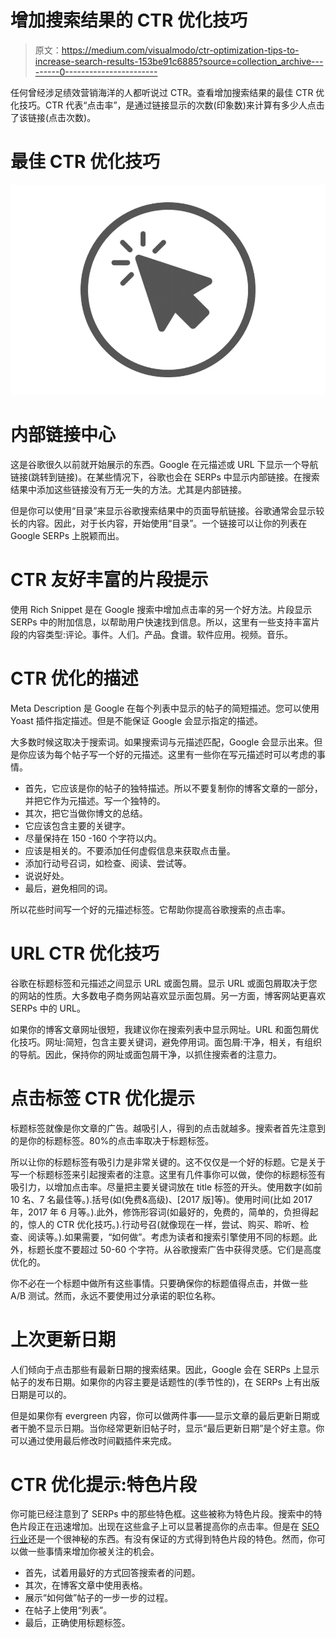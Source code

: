# 增加搜索结果的 CTR 优化技巧

> 原文：<https://medium.com/visualmodo/ctr-optimization-tips-to-increase-search-results-153be91c6885?source=collection_archive---------0----------------------->

任何曾经涉足绩效营销海洋的人都听说过 CTR。查看增加搜索结果的最佳 CTR 优化技巧。CTR 代表“点击率”，是通过链接显示的次数(印象数)来计算有多少人点击了该链接(点击次数)。

# 最佳 CTR 优化技巧

![](img/f030ed1e20d3175859567a731df0c29d.png)

# 内部链接中心

这是谷歌很久以前就开始展示的东西。Google 在元描述或 URL 下显示一个导航链接(跳转到链接)。在某些情况下，谷歌也会在 SERPs 中显示内部链接。在搜索结果中添加这些链接没有万无一失的方法。尤其是内部链接。

但是你可以使用“目录”来显示谷歌搜索结果中的页面导航链接。谷歌通常会显示较长的内容。因此，对于长内容，开始使用“目录”。一个链接可以让你的列表在 Google SERPs 上脱颖而出。

# CTR 友好丰富的片段提示

使用 Rich Snippet 是在 Google 搜索中增加点击率的另一个好方法。片段显示 SERPs 中的附加信息，以帮助用户快速找到信息。所以，这里有一些支持丰富片段的内容类型:评论。事件。人们。产品。食谱。软件应用。视频。音乐。

# CTR 优化的描述

Meta Description 是 Google 在每个列表中显示的帖子的简短描述。您可以使用 Yoast 插件指定描述。但是不能保证 Google 会显示指定的描述。

大多数时候这取决于搜索词。如果搜索词与元描述匹配，Google 会显示出来。但是你应该为每个帖子写一个好的元描述。这里有一些你在写元描述时可以考虑的事情。

*   首先，它应该是你的帖子的独特描述。所以不要复制你的博客文章的一部分，并把它作为元描述。写一个独特的。
*   其次，把它当做你博文的总结。
*   它应该包含主要的关键字。
*   尽量保持在 150 -160 个字符以内。
*   应该是相关的。不要添加任何虚假信息来获取点击量。
*   添加行动号召词，如检查、阅读、尝试等。
*   说说好处。
*   最后，避免相同的词。

所以花些时间写一个好的元描述标签。它帮助你提高谷歌搜索的点击率。

# URL CTR 优化技巧

谷歌在标题标签和元描述之间显示 URL 或面包屑。显示 URL 或面包屑取决于您的网站的性质。大多数电子商务网站喜欢显示面包屑。另一方面，博客网站更喜欢 SERPs 中的 URL。

如果你的博客文章网址很短，我建议你在搜索列表中显示网址。URL 和面包屑优化技巧。网址:简短，包含主要关键词，避免停用词。面包屑:干净，相关，有组织的导航。因此，保持你的网址或面包屑干净，以抓住搜索者的注意力。

# 点击标签 CTR 优化提示

标题标签就像是你文章的广告。越吸引人，得到的点击就越多。搜索者首先注意到的是你的标题标签。80%的点击率取决于标题标签。

所以让你的标题标签有吸引力是非常关键的。这不仅仅是一个好的标题。它是关于写一个标题标签来引起搜索者的注意。这里有几件事你可以做，使你的标题标签有吸引力，以增加点击率。尽量把主要关键词放在 title 标签的开头。使用数字(如前 10 名、7 名最佳等。).括号(如(免费&高级)、[2017 版]等)。使用时间(比如 2017 年，2017 年 6 月等。).此外，修饰形容词(如最好的，免费的，简单的，负担得起的，惊人的 CTR 优化技巧。).行动号召(就像现在一样，尝试、购买、聆听、检查、阅读等。).如果需要，“如何做”。考虑为读者和搜索引擎使用不同的标题。此外，标题长度不要超过 50-60 个字符。从谷歌搜索广告中获得灵感。它们是高度优化的。

你不必在一个标题中做所有这些事情。只要确保你的标题值得点击，并做一些 A/B 测试。然而，永远不要使用过分承诺的职位名称。

# 上次更新日期

人们倾向于点击那些有最新日期的搜索结果。因此，Google 会在 SERPs 上显示帖子的发布日期。如果你的内容主要是话题性的(季节性的)，在 SERPs 上有出版日期是可以的。

但是如果你有 evergreen 内容，你可以做两件事——显示文章的最后更新日期或者干脆不显示日期。当你经常更新旧帖子时，显示“最后更新日期”是个好主意。你可以通过使用最后修改时间戳插件来完成。

# CTR 优化提示:特色片段

你可能已经注意到了 SERPs 中的那些特色框。这些被称为特色片段。搜索中的特色片段正在迅速增加。出现在这些盒子上可以显著提高你的点击率。但是在 [SEO 行业](https://visualmodo.com/on-site-seo-best-practices-traffic/)还是一个很神秘的东西。有没有保证的方式得到特色片段的特色。然而，你可以做一些事情来增加你被关注的机会。

*   首先，试着用最好的方式回答搜索者的问题。
*   其次，在博客文章中使用表格。
*   展示“如何做”帖子的一步一步的过程。
*   在帖子上使用“列表”。
*   最后，正确使用标题标签。